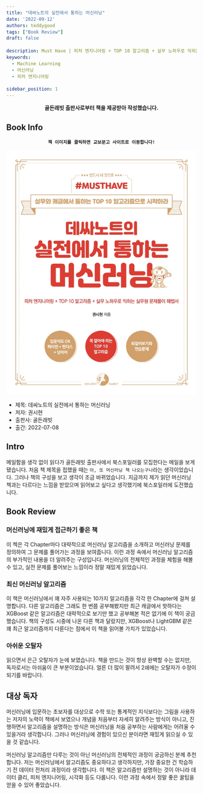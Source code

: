 ```yaml
---
title: "데싸노트의 실전에서 통하는 머신러닝"
date: '2022-09-12'
authors: teddygood
tags: ["Book Review"]
draft: false

description: Must Have | 피처 엔지니어링 + TOP 10 알고리즘 + 실무 노하우로 익히는 실무형 문제풀이 해법서
keywords:
  - Machine Learning
  - 머신러닝
  - 피처 엔지니어링

sidebar_position: 1
---
```


**<center>골든래빗 출판사로부터 책을 제공받아 작성했습니다.</center>**

## Book Info

**<center>`책 이미지를 클릭하면 교보문고 사이트로 이동합니다!`</center>**

[![책](../assets/review/ML-in-practice.jpg)](http://www.kyobobook.co.kr/product/detailViewKor.laf?ejkGb=KOR&mallGb=KOR&barcode=9791191905014&orderClick=LEa&Kc=)

- 제목: 데싸노트의 실전에서 통하는 머신러닝
- 저자: 권시현
- 출판사: 골든래빗
- 출간: 2022-07-08

## Intro

메일함을 생각 없이 읽다가 골든래빗 출판사에서 북스포일러를 모집한다는 메일을 보게 됐습니다. 처음 책 제목을 접했을 때는 `아, 또 머신러닝 책 나오는구나`라는 생각이었습니다. 그러나 책의 구성을 보고 생각이 조금 바뀌었습니다. 지금까지 제가 읽던 머신러닝 책과는 다르다는 느낌을 받았으며 읽어보고 싶다고 생각했기에 북스포일러에 도전했습니다. 

## Book Review

### 머신러닝에 재밌게 접근하기 좋은 책

이 첵은 각 Chapter마다 대략적으로 머신러닝 알고리즘을 소개하고 머신러닝 문제를 정의하여 그 문제를 풀어가는 과정을 보여줍니다. 이런 과정 속에서 머신러닝 알고리즘의 부가적인 내용을 더 알려주는 구성입니다. 머신러닝의 전체적인 과정을 체험을 해볼 수 있고, 실전 문제를 풀어보는 느낌이라 정말 재밌게 읽었습니다. 

### 최신 머신러닝 알고리즘

이 책은 머신러닝에서 꽤 자주 사용되는 10가지 알고리즘을 각각 한 Chapter에 걸쳐 설명합니다. 다른 알고리즘은 그래도 한 번쯤 공부해봤지만 최근 캐글에서 핫하다는 XGBoost 같은 알고리즘은 대략적으로 보기만 했고 공부해본 적은 없기에 이 책이 궁금했습니다. 책의 구성도 시중에 나온 다른 책과 달랐지만, XGBoost나 LightGBM 같은 꽤 최근 알고리즘까지 다룬다는 점에서 이 책을 읽어볼 가치가 있었습니다.

### 아쉬운 오탈자

읽으면서 은근 오탈자가 눈에 보였습니다. 책을 만드는 것이 항상 완벽할 수는 없지만, 독자로서는 아쉬움이 큰 부분이었습니다. 얼른 더 많이 팔려서 2쇄에는 오탈자가 수정이 되기를 바랍니다.

## 대상 독자

머신러닝에 입문하는 초보자를 대상으로 수학 또는 통계적인 지식보다는 그림을 사용하는 저자의 노력이 책에서 보였으나 개념을 처음부터 자세히 알려주는 방식이 아니고, 진행하면서 알고리즘을 설명하는 방식은 머신러닝을 처음 공부하는 사람에게는 어려울 수 있을거라 생각합니다. 그러나 머신러닝에 경험이 있으신 분이라면 재밌게 읽으실 수 있을 것 같습니다.

머신러닝 알고리즘만 다루는 것이 아닌 머신러닝의 전체적인 과정이 궁금하신 분께 추천합니다. 저는 머신러닝에서 알고리즘도 중요하다고 생각하지만, 가장 중요한 건 학습하기 전 데이터 전처리 과정이라 생각합니다. 이 책은 알고리즘만 설명하는 것이 아니라 데이터 클리, 피처 엔지니어링, 시각화 등도 다룹니다. 이런 과정 속에서 정말 좋은 꿀팁을 얻을 수 있어 좋았습니다.